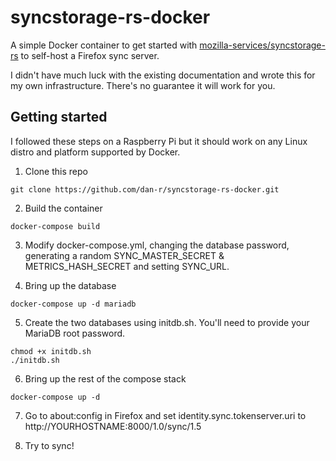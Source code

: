 # syncstorage-rs-docker

A simple Docker container to get started with [mozilla-services/syncstorage-rs](https://github.com/mozilla-services/syncstorage-rs) to self-host a Firefox sync server.

I didn't have much luck with the existing documentation and wrote this for my own infrastructure. There's no guarantee it will work for you.

## Getting started

I followed these steps on a Raspberry Pi but it should work on any Linux distro and platform supported by Docker.

1. Clone this repo 

`git clone https://github.com/dan-r/syncstorage-rs-docker.git`

2. Build the container

`docker-compose build`

3. Modify docker-compose.yml, changing the database password, generating a random SYNC_MASTER_SECRET & METRICS_HASH_SECRET and setting SYNC_URL.


4. Bring up the database

`docker-compose up -d mariadb`


5. Create the two databases using initdb.sh. You'll need to provide your MariaDB root password.

```
chmod +x initdb.sh
./initdb.sh
```

6. Bring up the rest of the compose stack

`docker-compose up -d`

7. Go to about:config in Firefox and set identity.sync.tokenserver.uri to http://YOURHOSTNAME:8000/1.0/sync/1.5

8. Try to sync!